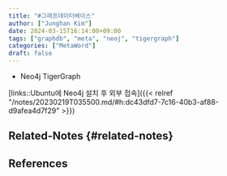 ```yaml
---
title: "#그래프데이터베이스"
author: ["Junghan Kim"]
date: 2024-03-15T16:14:00+09:00
tags: ["graphdb", "meta", "neoj", "tigergraph"]
categories: ["MetaWord"]
draft: false
---
```


-   Neo4j TigerGraph

[links::Ubuntu에 Neo4j 설치 후 외부 접속]({{< relref "/notes/20230219T035500.md/#h:dc43dfd7-7c16-40b3-af88-d9afea4d7f29" >}})


## Related-Notes {#related-notes}

## References

<style>.csl-entry{text-indent: -1.5em; margin-left: 1.5em;}</style><div class="csl-bib-body">
</div>
